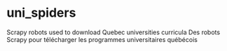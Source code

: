 # uni_spiders
Scrapy robots used to download Quebec universities curricula
Des robots Scrapy pour télécharger les programmes universitaires québécois

